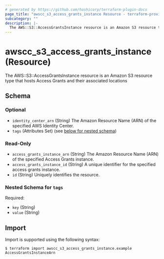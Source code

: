 ```yaml
---
# generated by https://github.com/hashicorp/terraform-plugin-docs
page_title: "awscc_s3_access_grants_instance Resource - terraform-provider-awscc"
subcategory: ""
description: |-
  The AWS::S3::AccessGrantsInstance resource is an Amazon S3 resource type that hosts Access Grants and their associated locations
---
```


# awscc_s3_access_grants_instance (Resource)

The AWS::S3::AccessGrantsInstance resource is an Amazon S3 resource type that hosts Access Grants and their associated locations



<!-- schema generated by tfplugindocs -->
## Schema

### Optional

- `identity_center_arn` (String) The Amazon Resource Name (ARN) of the specified AWS Identity Center.
- `tags` (Attributes Set) (see [below for nested schema](#nestedatt--tags))

### Read-Only

- `access_grants_instance_arn` (String) The Amazon Resource Name (ARN) of the specified Access Grants instance.
- `access_grants_instance_id` (String) A unique identifier for the specified access grants instance.
- `id` (String) Uniquely identifies the resource.

<a id="nestedatt--tags"></a>
### Nested Schema for `tags`

Required:

- `key` (String)
- `value` (String)

## Import

Import is supported using the following syntax:

```shell
$ terraform import awscc_s3_access_grants_instance.example AccessGrantsInstanceArn
```
